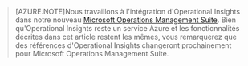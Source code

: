 > [AZURE.NOTE]Nous travaillons à l'intégration d'Operational Insights dans notre nouveau [Microsoft Operations Management Suite](http://microsoft.com/oms). Bien qu'Operational Insights reste un service Azure et les fonctionnalités décrites dans cet article restent les mêmes, vous remarquerez que des références d'Operational Insights changeront prochainement pour Microsoft Operations Management Suite.

<!---HONumber=58_postMigration-->